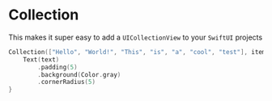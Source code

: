 # Collection

This makes it super easy to add a `UICollectionView` to your `SwiftUI` projects

```swift
Collection(["Hello", "World!", "This", "is", "a", "cool", "test"], itemSize: CGSize(width: 300, height: 100), spacing: 0, alignment: .leading) { text in
    Text(text)
        .padding(5)
        .background(Color.gray)
        .cornerRadius(5)
}
```
